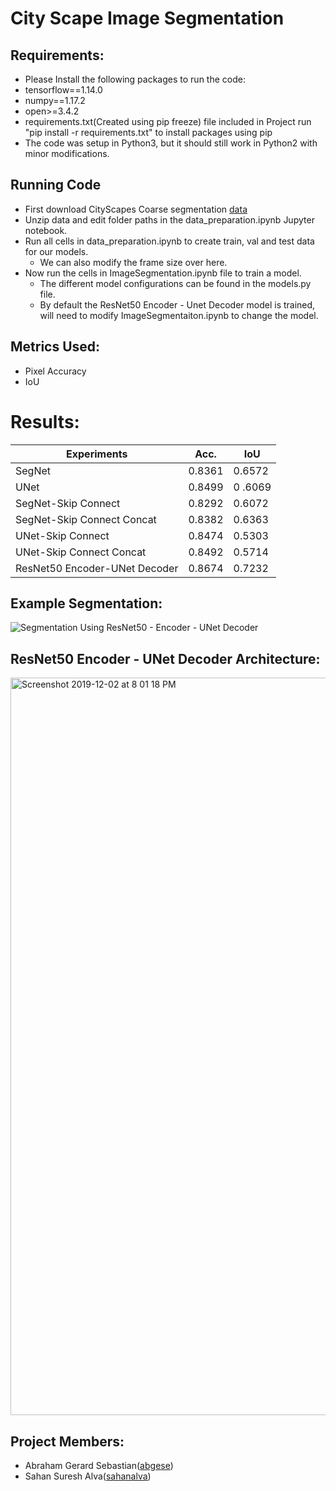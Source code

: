 # City Scape Image Segmentation

## Requirements:
* Please Install the following packages to run the code:
 * tensorflow==1.14.0
 * numpy==1.17.2
 * open>=3.4.2
* requirements.txt(Created using pip freeze) file included in Project run "pip install -r requirements.txt" to install packages using pip
* The code was setup in Python3, but it should still work in Python2 with minor modifications.

## Running Code
* First download CityScapes Coarse segmentation [data](https://www.cityscapes-dataset.com/downloads/)
* Unzip data and edit folder paths in the data_preparation.ipynb Jupyter notebook.
* Run all cells in data_preparation.ipynb to create train, val and test data for our models.
  * We can also modify the frame size over here.
* Now run the cells in ImageSegmentation.ipynb file to train a model.
  * The different model configurations can be found in the models.py file.
  * By default the ResNet50 Encoder - Unet Decoder model is trained, will need to modify ImageSegmentaiton.ipynb to change the model.
 
## Metrics Used:
 * Pixel Accuracy
 * IoU
 
# Results:
Experiments | Acc. | IoU
---------|------|--------
SegNet | 0.8361 |0.6572
UNet | 0.8499 | 0 .6069
SegNet-Skip Connect | 0.8292 | 0.6072
SegNet-Skip Connect Concat| 0.8382 | 0.6363
UNet-Skip Connect | 0.8474 | 0.5303
UNet-Skip Connect Concat| 0.8492 | 0.5714
ResNet50 Encoder-UNet Decoder | 0.8674 | 0.7232

## Example Segmentation:

![Segmentation Using ResNet50 - Encoder - UNet Decoder](https://user-images.githubusercontent.com/7547054/70396877-839aac80-19d2-11ea-8ad6-150350d8df07.png)

## ResNet50 Encoder - UNet Decoder Architecture:

<img width="1180" alt="Screenshot 2019-12-02 at 8 01 18 PM" src="https://user-images.githubusercontent.com/7547054/70397073-92825e80-19d4-11ea-9ce2-8d31c7fc481e.png">

## Project Members:
* Abraham Gerard Sebastian([abgese](https://github.com/abgese))
* Sahan Suresh Alva([sahanalva](https://github.com/sahanalva))
